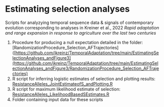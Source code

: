# Estimating selection analyses

Scripts for analyzying temporal sequence data & signals of contemporary evolution corresponding to analyses in Kreiner et al., 2022 _Rapid adaptation and range expansion in response to agriculture over the last two centuries_

1) Procedure for producing a null expectation detailed in the folder: [RandomizationProcedure_Selection_AFTrajectories]([https://github.com/jkreinz/TemporalAdaptation/tree/main/EstimatingSelectionAnalyses_andFigure3](https://github.com/jkreinz/TemporalAdaptation/tree/main/EstimatingSelectionAnalyses_andFigure3/RandomizationProcedure_Selection_AFTrajectories)
2) R script for inferring logistic estimates of selection and plotting results: [ResistanceAlleles_JointEstimateofS_andPlotting.R](https://github.com/jkreinz/TemporalAdaptation/blob/main/EstimatingSelectionAnalyses_andFigure3/ResistanceAlleles_JointEstimateofS_andPlotting.R)
3) R script for maximum likelihood estimate of selection: [ResistanceAlleles_LikelihoodBasedSEstimates.R](https://github.com/jkreinz/TemporalAdaptation/blob/main/EstimatingSelectionAnalyses_andFigure3/ResistanceAlleles_LikelihoodBasedSEstimates.R)
4) Folder containing input data for these scripts
